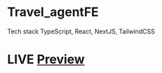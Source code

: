 # Travel_agentFE
Tech stack TypeScript, React, NextJS, TailwindCSS
# LIVE [Preview](marcel-travelagent.netlify.app)

